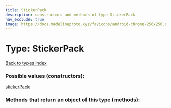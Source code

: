 ```yaml
---
title: StickerPack
description: constructors and methods of type StickerPack
nav_exclude: true
image: https://docs.madelineproto.xyz/favicons/android-chrome-256x256.png
---
```

# Type: StickerPack
[Back to types index](index.html)



### Possible values (constructors):

[stickerPack](/API_docs/constructors/stickerPack.html)  



### Methods that return an object of this type (methods):



